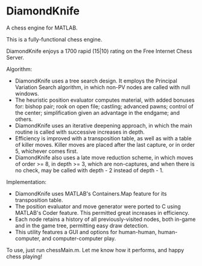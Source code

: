 # DiamondKnife
A chess engine for MATLAB.

This is a fully-functional chess engine. 

DiamondKnife enjoys a 1700 rapid (15|10) rating on the Free Internet Chess Server. 

Algorithm:
- DiamondKnife uses a tree search design. It employs the Principal Variation Search algorithm, in which non-PV nodes are called with null windows. 
- The heuristic position evaluator computes material, with added bonuses for: bishop pair; rook on open file; castling; advanced pawns; control of the center; simplification given an advantage in the endgame; and others. 
- DiamondKnife uses an iterative deepening approach, in which the main routine is called with successive increases in depth. 
- Efficiency is improved with a transposition table, as well as with a table of killer moves. Killer moves are placed after the last capture, or in order 5, whichever comes first. 
- DiamondKnife also uses a late move reduction scheme, in which moves of order >= 8, in depth >= 3, which are non-captures, and when there is no check, may be called with depth - 2 instead of depth - 1. 

Implementation: 
- DiamondKnife uses MATLAB's Containers.Map feature for its transposition table. 
- The position evaluator and move generator were ported to C using MATLAB's Coder feature. This permitted great increases in efficiency.
- Each node retains a history of all previously-visited nodes, both in-game and in the game tree, permitting easy draw detection. 
- This utility features a GUI and options for human-human, human-computer, and computer-computer play. 

To use, just run chessMain.m. Let me know how it performs, and happy chess playing! 
